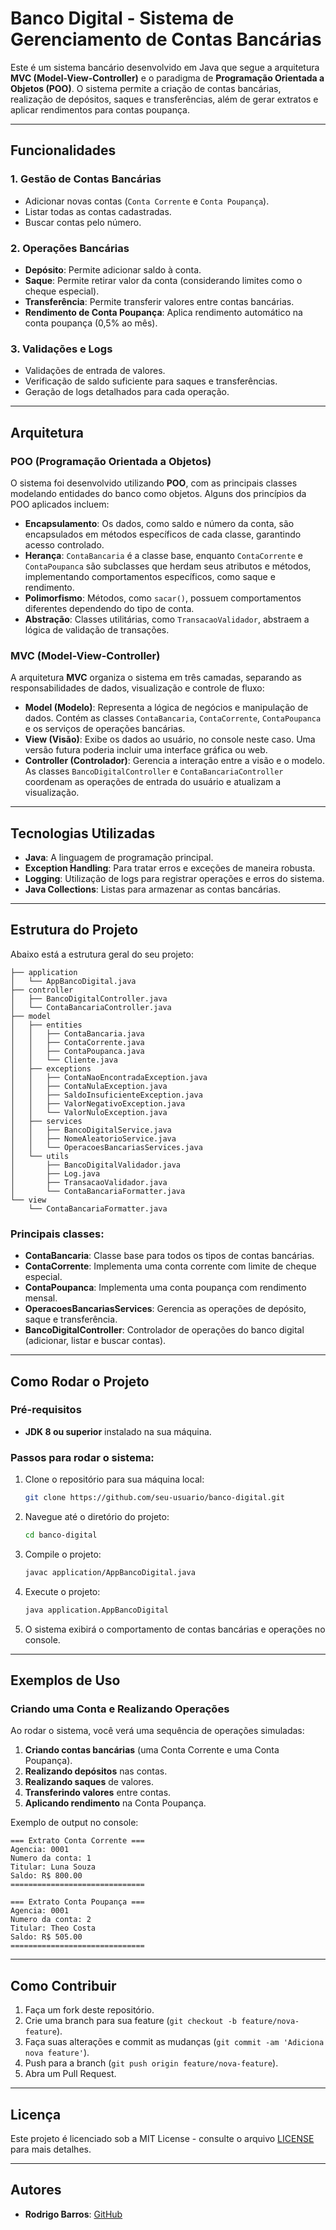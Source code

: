 # Banco Digital - Sistema de Gerenciamento de Contas Bancárias

Este é um sistema bancário desenvolvido em Java que segue a arquitetura **MVC (Model-View-Controller)** e o paradigma de **Programação Orientada a Objetos (POO)**. O sistema permite a criação de contas bancárias, realização de depósitos, saques e transferências, além de gerar extratos e aplicar rendimentos para contas poupança.

---

## Funcionalidades

### 1. **Gestão de Contas Bancárias**
   - Adicionar novas contas (`Conta Corrente` e `Conta Poupança`).
   - Listar todas as contas cadastradas.
   - Buscar contas pelo número.

### 2. **Operações Bancárias**
   - **Depósito**: Permite adicionar saldo à conta.
   - **Saque**: Permite retirar valor da conta (considerando limites como o cheque especial).
   - **Transferência**: Permite transferir valores entre contas bancárias.
   - **Rendimento de Conta Poupança**: Aplica rendimento automático na conta poupança (0,5% ao mês).

### 3. **Validações e Logs**
   - Validações de entrada de valores.
   - Verificação de saldo suficiente para saques e transferências.
   - Geração de logs detalhados para cada operação.

---

## Arquitetura

### POO (Programação Orientada a Objetos)

O sistema foi desenvolvido utilizando **POO**, com as principais classes modelando entidades do banco como objetos. Alguns dos princípios da POO aplicados incluem:

- **Encapsulamento**: Os dados, como saldo e número da conta, são encapsulados em métodos específicos de cada classe, garantindo acesso controlado.
- **Herança**: `ContaBancaria` é a classe base, enquanto `ContaCorrente` e `ContaPoupanca` são subclasses que herdam seus atributos e métodos, implementando comportamentos específicos, como saque e rendimento.
- **Polimorfismo**: Métodos, como `sacar()`, possuem comportamentos diferentes dependendo do tipo de conta.
- **Abstração**: Classes utilitárias, como `TransacaoValidador`, abstraem a lógica de validação de transações.

### MVC (Model-View-Controller)

A arquitetura **MVC** organiza o sistema em três camadas, separando as responsabilidades de dados, visualização e controle de fluxo:

- **Model (Modelo)**: Representa a lógica de negócios e manipulação de dados. Contém as classes `ContaBancaria`, `ContaCorrente`, `ContaPoupanca` e os serviços de operações bancárias.
- **View (Visão)**: Exibe os dados ao usuário, no console neste caso. Uma versão futura poderia incluir uma interface gráfica ou web.
- **Controller (Controlador)**: Gerencia a interação entre a visão e o modelo. As classes `BancoDigitalController` e `ContaBancariaController` coordenam as operações de entrada do usuário e atualizam a visualização.

---

## Tecnologias Utilizadas

- **Java**: A linguagem de programação principal.
- **Exception Handling**: Para tratar erros e exceções de maneira robusta.
- **Logging**: Utilização de logs para registrar operações e erros do sistema.
- **Java Collections**: Listas para armazenar as contas bancárias.

---

## Estrutura do Projeto

Abaixo está a estrutura geral do seu projeto:

```
├── application
│   └── AppBancoDigital.java
├── controller
│   ├── BancoDigitalController.java
│   └── ContaBancariaController.java
├── model
│   ├── entities
│   │   ├── ContaBancaria.java
│   │   ├── ContaCorrente.java
│   │   ├── ContaPoupanca.java
│   │   └── Cliente.java
│   ├── exceptions
│   │   ├── ContaNaoEncontradaException.java
│   │   ├── ContaNulaException.java
│   │   ├── SaldoInsuficienteException.java
│   │   ├── ValorNegativoException.java
│   │   └── ValorNuloException.java
│   ├── services
│   │   ├── BancoDigitalService.java
│   │   ├── NomeAleatorioService.java
│   │   └── OperacoesBancariasServices.java
│   └── utils
│       ├── BancoDigitalValidador.java
│       ├── Log.java
│       ├── TransacaoValidador.java
│       └── ContaBancariaFormatter.java
└── view
    └── ContaBancariaFormatter.java
```

### Principais classes:
- **ContaBancaria**: Classe base para todos os tipos de contas bancárias.
- **ContaCorrente**: Implementa uma conta corrente com limite de cheque especial.
- **ContaPoupanca**: Implementa uma conta poupança com rendimento mensal.
- **OperacoesBancariasServices**: Gerencia as operações de depósito, saque e transferência.
- **BancoDigitalController**: Controlador de operações do banco digital (adicionar, listar e buscar contas).

---

## Como Rodar o Projeto

### Pré-requisitos
- **JDK 8 ou superior** instalado na sua máquina.

### Passos para rodar o sistema:

1. Clone o repositório para sua máquina local:
   ```bash
   git clone https://github.com/seu-usuario/banco-digital.git
   ```

2. Navegue até o diretório do projeto:
   ```bash
   cd banco-digital
   ```

3. Compile o projeto:
   ```bash
   javac application/AppBancoDigital.java
   ```

4. Execute o projeto:
   ```bash
   java application.AppBancoDigital
   ```

5. O sistema exibirá o comportamento de contas bancárias e operações no console.

---

## Exemplos de Uso

### Criando uma Conta e Realizando Operações
Ao rodar o sistema, você verá uma sequência de operações simuladas:

1. **Criando contas bancárias** (uma Conta Corrente e uma Conta Poupança).
2. **Realizando depósitos** nas contas.
3. **Realizando saques** de valores.
4. **Transferindo valores** entre contas.
5. **Aplicando rendimento** na Conta Poupança.

Exemplo de output no console:

```
=== Extrato Conta Corrente ===
Agencia: 0001
Numero da conta: 1
Titular: Luna Souza
Saldo: R$ 800.00
==============================

=== Extrato Conta Poupança ===
Agencia: 0001
Numero da conta: 2
Titular: Theo Costa
Saldo: R$ 505.00
==============================
```

---

## Como Contribuir

1. Faça um fork deste repositório.
2. Crie uma branch para sua feature (`git checkout -b feature/nova-feature`).
3. Faça suas alterações e commit as mudanças (`git commit -am 'Adiciona nova feature'`).
4. Push para a branch (`git push origin feature/nova-feature`).
5. Abra um Pull Request.

---

## Licença

Este projeto é licenciado sob a MIT License - consulte o arquivo [LICENSE](https://github.com/rodrigobarr0s/banco-digital?tab=MIT-1-ov-file) para mais detalhes.

---

## Autores

- **Rodrigo Barros**: [GitHub](https://github.com/rodrigobarr0s)